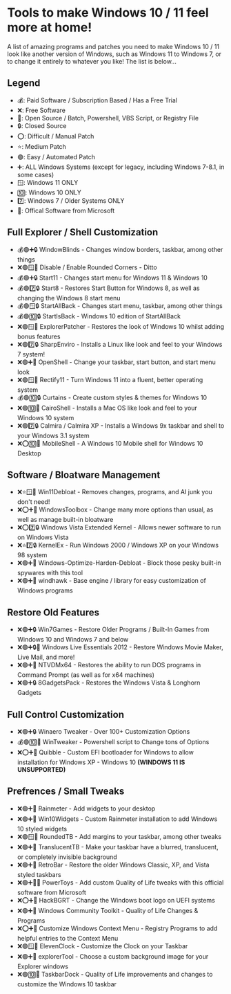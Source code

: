# Tools to make Windows 10 / 11 feel more at home!
A list of amazing programs and patches you need to make Windows 10 / 11 look like another version of Windows, such as Windows 11 to Windows 7, or to change it entirely to whatever you like! The list is below...

## Legend
- 💰: Paid Software / Subscription Based / Has a Free Trial
- ❌: Free Software
- 💾: Open Source / Batch, Powershell, VBS Script, or Registry File
- 🔒: Closed Source
- ⭕: Difficult / Manual Patch
- ⭐: Medium Patch
- 🟢: Easy / Automated Patch
- ➕: ALL Windows Systems (except for legacy, including Windows 7-8.1, in some cases)
- 🪟: Windows 11 ONLY
- 🔟: Windows 10 ONLY
- 7️⃣: Windows 7 / Older Systems ONLY
- 🏢: Offical Software from Microsoft

## Full Explorer / Shell Customization
- 💰🟢➕🔒 WindowBlinds - Changes window borders, taskbar, among other things
- ❌🟢🪟💾 Disable / Enable Rounded Corners - Ditto
- 💰🟢➕🔒 Start11 - Changes start menu for Windows 11 & Windows 10
- 💰🟢7️⃣🔒 Start8 - Restores Start Button for Windows 8, as well as changing the Windows 8 start menu
- 💰🟢🪟🔒 StartAllBack - Changes start menu, taskbar, among other things
- 💰🟢🔟🔒 StartIsBack - Windows 10 edition of StartAllBack
- ❌🟢🪟💾 ExplorerPatcher - Restores the look of Windows 10 whilst adding bonus features
- ❌🟢7️⃣🔒 SharpEnviro - Installs a Linux like look and feel to your Windows 7 system!
- ❌🟢➕💾 OpenShell - Change your taskbar, start button, and start menu look
- ❌🟢🪟💾 Rectify11 - Turn Windows 11 into a fluent, better operating system
- 💰🟢🔟🔒 Curtains - Create custom styles & themes for Windows 10
- ❌🟢🔟💾 CairoShell - Installs a Mac OS like look and feel to your Windows 10 system
- ❌🟢7️⃣🔒 Calmira / Calmira XP - Installs a Windows 9x taskbar and shell to your Windows 3.1 system
- ❌⭕🔟💾 MobileShell - A Windows 10 Mobile shell for Windows 10 Desktop

## Software / Bloatware Management
- ❌⭐🪟💾 Win11Debloat - Removes changes, programs, and AI junk you don't need!
- ❌⭕➕💾 WindowsToolbox - Change many more options than usual, as well as manage built-in bloatware
- ❌⭕7️⃣🔒 Windows Vista Extended Kernel - Allows newer software to run on Windows Vista
- ❌⭐7️⃣🔒 KernelEx - Run Windows 2000 / Windows XP on your Windows 98 system
- ❌🟢➕💾 Windows-Optimize-Harden-Debloat - Block those pesky built-in spywares with this tool
- ❌🟢➕💾 windhawk - Base engine / library for easy customization of Windows programs

## Restore Old Features
- ❌🟢➕🔒 Win7Games - Restore Older Programs / Built-In Games from Windows 10 and Windows 7 and below
- ❌🟢➕🔒🏢 Windows Live Essentials 2012 - Restore Windows Movie Maker, Live Mail, and more!
- ❌🟢➕💾 NTVDMx64 - Restores the ability to run DOS programs in Command Prompt (as well as for x64 machines)
- ❌🟢➕🔒 8GadgetsPack - Restores the Windows Vista & Longhorn Gadgets

## Full Control Customization
- ❌🟢➕🔒 Winaero Tweaker - Over 100+ Customization Options
- 💰🟢🔟💾 WinTweaker - Powershell script to Change tons of Options
- ❌⭕➕💾 Quibble - Custom EFI bootloader for Windows to allow installation for Windows XP - Windows 10 **(WINDOWS 11 IS UNSUPPORTED)**

## Prefrences / Small Tweaks
- ❌🟢➕💾 Rainmeter - Add widgets to your desktop
- ❌🟢➕💾 Win10Widgets - Custom Rainmeter installation to add Windows 10 styled widgets
- ❌🟢🪟💾 RoundedTB - Add margins to your taskbar, among other tweaks
- ❌🟢➕💾 TranslucentTB - Make your taskbar have a blurred, translucent, or completely invisible background
- ❌🟢➕💾 RetroBar - Restore the older Windows Classic, XP, and Vista styled taskbars
- ❌🟢➕💾🏢 PowerToys - Add custom Quality of Life tweaks with this official software from Microsoft
- ❌⭕➕💾 HackBGRT - Change the Windows boot logo on UEFI systems
- ❌🟢➕💾 Windows Community Toolkit - Quality of Life Changes & Programs
- ❌⭕➕💾 Customize Windows Context Menu - Registry Programs to add helpful entries to the Context Menu
- ❌🟢🪟💾 ElevenClock - Customize the Clock on your Taskbar
- ❌🟢➕💾 explorerTool - Choose a custom background image for your Explorer windows
- ❌🟢🔟💾 TaskbarDock - Quality of Life improvements and changes to customize the Windows 10 taskbar

